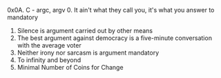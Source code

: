 0x0A. C - argc, argv
0. It ain't what they call you, it's what you answer to
mandatory
1. Silence is argument carried out by other means
2. The best argument against democracy is a five-minute conversation with the average voter
3. Neither irony nor sarcasm is argument
mandatory
4. To infinity and beyond
5. Minimal Number of Coins for Change
